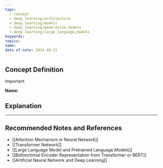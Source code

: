 ```yaml
---
tags:
  - concept
  - deep_learning/architecture
  - deep_learning/models
  - deep_learning/generative_models
  - deep_learning/large_language_models
keywords: 
topics: 
name: 
date of note: 2024-10-21
---
```


## Concept Definition

>[!important]
>**Name**: 



## Explanation





-----------
##  Recommended Notes and References


- [[Attention Mechanism in Neural Network]]
- [[Transformer Network]]
- [[Large Language Model and Pretrained Language Models]]
- [[Bidirectional Encoder Representation from Transformer or BERT]]
- [[Artificial Neural Network and Deep Learning]]

